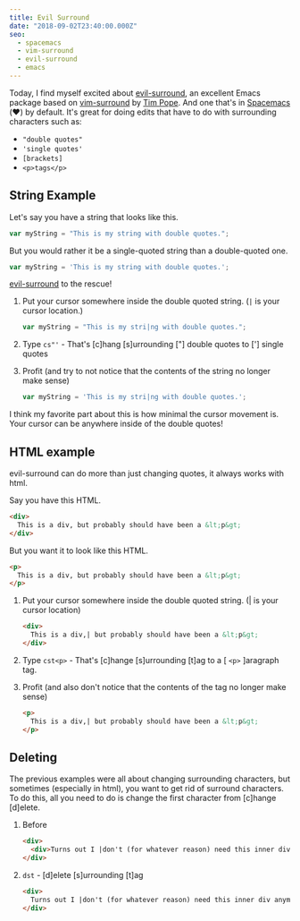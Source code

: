 ```yaml
---
title: Evil Surround
date: "2018-09-02T23:40:00.000Z"
seo:
  - spacemacs
  - vim-surround
  - evil-surround
  - emacs
---
```


Today, I find myself excited about [evil-surround], an excellent Emacs package
based on [vim-surround] by [Tim Pope]. And one that's in [Spacemacs] (❤️) by
default. It's great for doing edits that have to do with surrounding characters
such as:

-   `"double quotes"`
-   `'single quotes'`
-   `[brackets]`
-   `<p>tags</p>`

## String Example

Let's say you have a string that looks like this.

```js
var myString = "This is my string with double quotes.";
```

But you would rather it be a single-quoted string than a double-quoted one.

```js
var myString = 'This is my string with double quotes.';
```

[evil-surround] to the rescue!

1.  Put your cursor somewhere inside the double quoted string. (`|` is your
    cursor location.)

    ```js
    var myString = "This is my stri|ng with double quotes.";
    ```

1.  Type `cs"'` - That's [c]hang [s]urrounding ["] double quotes to ['] single
    quotes

1.  Profit (and try to not notice that the contents of the string no longer make
    sense)
    
    ```js
    var myString = 'This is my stri|ng with double quotes.';
    ```

I think my favorite part about this is how minimal the cursor movement is. Your
cursor can be anywhere inside of the double quotes!


## HTML example

evil-surround can do more than just changing quotes, it always works with html.

Say you have this HTML.

```html
<div>
  This is a div, but probably should have been a &lt;p&gt;
</div>
```


But you want it to look like this HTML.

```html
<p>
  This is a div, but probably should have been a &lt;p&gt;
</p>
```

1.  Put your cursor somewhere inside the double quoted string. (| is your cursor
    location)
    
    ```html
    <div>
      This is a div,| but probably should have been a &lt;p&gt;
    </div>
    ```

1.  Type `cst<p>` - That's [c]hange [s]urrounding [t]ag to a [ `<p>` ]aragraph
    tag.

3.  Profit (and also don't notice that the contents of the tag no longer make
    sense)
    
    ```html
    <p>
      This is a div,| but probably should have been a &lt;p&gt;
    </p>
    ```

## Deleting

The previous examples were all about changing surrounding characters, but
sometimes (especially in html), you want to get rid of surround characters. To
do this, all you need to do is change the first character from [c]hange
[d]elete.

1.  Before
    
    ```html
    <div>
      <div>Turns out I |don't (for whatever reason) need this inner div anymore.</div>
    </div>
    ```

2.  `dst` - [d]elete [s]urrounding [t]ag
    
    ```html
    <div>
      Turns out I |don't (for whatever reason) need this inner div anymore.
    </div>
    ```

[evil-surround]: https://github.com/emacs-evil/evil-surround
[vim-surround]: https://github.com/tpope/vim-surround
[Tim Pope]: https://github.com/tpope
[Spacemacs]: http://spacemacs.org/

